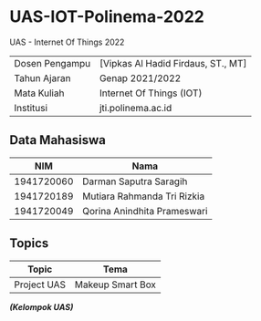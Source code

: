 # UAS-IOT-Polinema-2022
UAS - Internet Of Things 2022

|  |  |
|--|--|
| Dosen Pengampu | [Vipkas Al Hadid Firdaus, ST., MT] |
| Tahun Ajaran | Genap 2021/2022 |
| Mata Kuliah | Internet Of Things (IOT) |
| Institusi | jti.polinema.ac.id |

## Data Mahasiswa 

| NIM | Nama |
|--|--|
| 1941720060 | Darman Saputra Saragih |
| 1941720189 | Mutiara Rahmanda Tri Rizkia |
| 1941720049 | Qorina Anindhita Prameswari |

## Topics

| Topic | Tema |
|--|--|
| Project UAS | Makeup Smart Box |

***(Kelompok UAS)***

